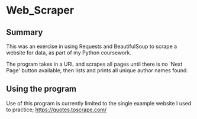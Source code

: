 # Web_Scraper
## Summary
This was an exercise in using Requests and BeautifulSoup to scrape a website for data, as part of my Python coursework.  

The program takes in a URL and scrapes all pages until there is no 'Next Page' button available, then lists and prints all unique author names found.


 
 ## Using the program
 Use of this program is currently limited to the single example website I used to practice; https://quotes.toscrape.com/
